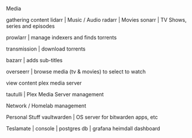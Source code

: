 
Media

gathering content
lidarr | Music / Audio
radarr | Movies
sonarr | TV Shows, series and episodes

prowlarr | manage indexers and finds torrents

transmission | download torrents

bazarr | adds sub-titles

overseerr | browse media (tv & movies) to select to watch

view content
plex media server

tautulli | Plex Media Server management


Network / Homelab management

Personal Stuff
vaultwarden | OS server for bitwarden apps, etc

Teslamate | console | postgres db | grafana
heimdall dashboard